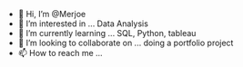 - 👋 Hi, I’m @Merjoe
- 👀 I’m interested in ... Data Analysis
- 🌱 I’m currently learning ... SQL, Python, tableau
- 💞️ I’m looking to collaborate on ... doing a portfolio project 
- 📫 How to reach me ...

<!---
Merjoe/Merjoe is a ✨ special ✨ repository because its `README.md` (this file) appears on your GitHub profile.
You can click the Preview link to take a look at your changes.
--->
